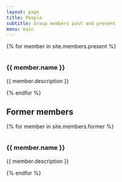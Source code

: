 ```yaml
---
layout: page
title: People
subtitle: Group members past and present
menu: main
---
```



{% for member in site.members.present %}
<article style="clear: both">
    <span class="image right"><img src="{{ member.image }}" style="max-width:180px" alt="" /></span>
    <h3 class="major">{{ member.name }}</h3>
    <p>{{ member.description }}</p>
</article>
{% endfor %}

<div style="clear: both" >
<h2>Former members</h2>
</div>

{% for member in site.members.former %}
<article style="clear: both">
    <span class="image right"><img src="{{ member.image }}" style="max-width:180px" alt="" /></span>
    <h3 class="major">{{ member.name }}</h3>
    <p>{{ member.description }}</p>
</article>
{% endfor %}


<br>
<br>
<br>



<!-- 

<article style="clear: left">
    <span class="image left"><img src="images/pic04.jpg" alt="" /></span>
    <h3 class="major">Sed feugiat lorem</h3>
    <p>Lorem ipsum dolor sit amet, consectetur adipiscing vehicula id nulla dignissim dapibus ultrices.</p>
    <a href="#" class="special">Learn more</a>
</article>

<article style="clear: left">
    <span class="image left"><img src="images/pic04.jpg" alt="" /></span>
    <h3 class="major">Sed feugiat lorem</h3>
    <p>Lorem ipsum dolor sit amet, consectetur adipiscing vehicula id nulla dignissim dapibus ultrices.</p>
    <a href="#" class="special">Learn more</a>
</article>


<article>
<span class="image left"><img src="images/kasper_portrait.png" style="max-width:200px" /></span>
<div style="display: block; float: right;" >
<header>
    <h3>Kasper Munch</h3>
    <p><b>PI</b> - kaspermunch@birc.au.dk</p>
</header>
<p>I apply population genomic analysis and modelling to understand the fundamental properties and mechanisms of selection, recombination, and speciation. Model organisms are mostly humans and other primates.</p>
</div>
</article>


<div>
<article>
<span class="image left"><img src="images/shannon.jpeg" style="max-width:200px" /></span>
<div style="display: block; float: right;" >
<header>
    <h3>Shannon D'Urso</h3>
    <p>Postdoc</p>
</header>
<p>Shannon works on how intra-genomic conflicts in spermatogenesis shape the genetic basis of autism.</p>
</div>
</article>
</div>

<div>
<article>
<span class="image left"><img src="images/placeholder.png" style="max-width:200px" /></span>
<div style="display: block; float: right;" >
<header>
    <h3>Johan Christensen Ulstrup</h3>
    <p>Master student</p>
</header>
<p>Johan uses genomic pre-trained networks to compare sequence X chromosome sequence conservation across baboon species.</p>
</div>
</article>
</div> 
 -->

<!-- 

## Former members

<div>
<article>
<span class="image left"><img src="images//placeholder.png" style="max-width:200px" /></span>
<header>
    <h3>Søren Jørgensen</h3>
    <p>Master student</p>
</header>
<p>Søren works on chromatin architecture spermatogenesis and its relation to selection on the X chromosome.</p>
</article>
</div>

<article>
<span class="image left"><img src="images/erik.png" style="max-width:200px" /></span>
<header>
    <h3>Erik Fogh Sørensen</h3>
    <p>PhD student</p>
</header>
<p>Erik works on how intragenomic conflicts shape X chromosome evolution and the development of hybrid incompatibilities between diverging populations.</p>
</article>


<article>
<span class="image left"><img src="images/ariadna_intern.jpeg" style="max-width:200px" /></span>
<header>
    <h3>Ariadna Saez Gomez</h3>
    <p>Intern</p>
</header>
<p>Ariadna worked on identifying genomic elements responsible for strong selection on the X chromosome.</p>
</article>


<article>
<span class="image left"><img src="images/davide_intern.jpeg" style="max-width:200px" /></span>
<header>
    <h3>Davide Capozzi</h3>
    <p>Intern</p>
</header>
<p>Davide worked on the dynamics of meiotic drive and on identifying signature patterns in genetic diversity for its identification.</p>
</article>


<article>
<span class="image left"><img src="images/tobias.png" style="max-width:200px" /></span>
<header>
    <h3>Tobias Røikjer</h3>
    <p>Master student</p>
</header>
<p>Tobias worked on a graph-based formulation of phase-type distributions to compute the joint distribution of total branch length of lineages with different numbers of descendants and to compute the joint distribution of the site frequency spectrum in both a single population and in an isolation-with-migration model.</p>
</article>


<article>
<span class="image left"><img src="images/david_castellano3.png" style="max-width:200px" /></span>
<header>
    <h3>David Castellano</h3>
    <p>Postdoc</p>
</header>
<p>David was funded by Independent Research Fund Denmark. He worked on distributions of fitness effects and the determinants of genetic variation across the genomes of great apes.</p>
</article>


<article>
<span class="image left"><img src="images/jonas_berglund2.png" style="max-width:200px" /></span>
<header>
    <h3>Jonas Berglund</h3>
    <p>Postdoc</p>
</header>
<p>Jonas worked on GC-biased gene conversion and stability of hotspots in birds.</p>
</article>
-->

